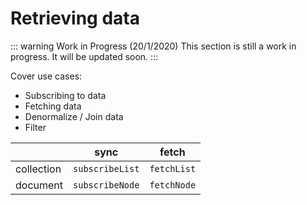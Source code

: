 # Retrieving data

::: warning Work in Progress (20/1/2020)
This section is still a work in progress. It will be updated soon.
:::

Cover use cases:

- Subscribing to data
- Fetching data
- Denormalize / Join data
- Filter

|            |            sync |     fetch
|------------|-----------------|-------------
| collection | `subscribeList` | `fetchList`
| document   | `subscribeNode` | `fetchNode`
